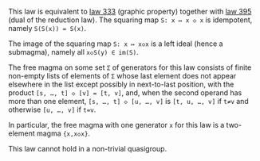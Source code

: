 This law is equivalent to [law 333](https://teorth.github.io/equational_theories/implications/?333) (graphic property) together with [law 395](https://teorth.github.io/equational_theories/implications/?395) (dual of the reduction law).  The squaring map `S: x ↦ x ◇ x` is idempotent, namely `S(S(x)) = S(x)`.

The image of the squaring map `S: x ↦ x◇x` is a left ideal (hence a submagma), namely all `x◇S(y) ∈ im(S)`.

The free magma on some set `Σ` of generators for this law consists of finite non-empty lists of elements of `Σ` whose last element does not appear elsewhere in the list except possibly in next-to-last position, with the product `[s, …, t] ◇ [v] = [t, v]`, and, when the second operand has more than one element, `[s, …, t] ◇ [u, …, v]` is `[t, u, …, v]` if `t≠v` and otherwise `[u, …, v]` if `t=v`.

In particular, the free magma with one generator `x` for this law is a two-element magma `{x,x◇x}`.

This law cannot hold in a non-trivial quasigroup.
